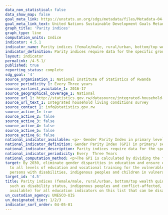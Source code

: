 ```yaml
---
data_non_statistical: false
data_show_map: false 
goal_meta_link: https://unstats.un.org/sdgs/metadata/files/Metadata-04-05-01.pdf
goal_meta_link_text: United Nations Sustainable Development Goals Metadata (pdf 210kB)
graph_title: 'Parity indices'
graph_type: line
computation_units: Indice 
indicator: 4.5.1
indicator_name: Parity indices (female/male, rural/urban, bottom/top wealth quintile and others such as disability status, indigenous peoples and conflict-affected,as data become available) for all education indicators on this list that can be disaggregated
indicator_definition: Parity indices require data for the specific groups of interest. They represent the ratio of the indicator value for one group to that of the other. Typically, the likely more disadvantaged group is placed in the numerator. A value of exactly 1 indicates parity between the two groups
layout: indicator
permalink: /4-5-1/
published: true
reporting_status: complete
sdg_goal: '4'
source_organisation_1: National Institute of Statistics of Rwanda
source_periodicity_1: Every Three years
source_earliest_available_1: 2016-17
source_geographical_coverage_1: National 
source_url_1: http://statistics.gov.rw/datasource/integrated-household-living-conditions-survey-5-eicv-5
source_url_text_1: Integrated household living conditions survey
source_contact_1: info@statistics.gov.rw
source_active_1: true
source_active_2: false
source_active_3: false
source_active_4: false
source_active_5: false
source_active_6: false
national_indicator_available: <p>- Gender Parity Index in primary level enrolment</p><p>- Gender Parity Index in Secondary level enrolment
national_indicator_definition: Gender Parity Index (GPI) in primary/ secondary level enrolment is the ratio between the Gross Enrolment Ratio (GER) of girls and that of boys in primary education.
national_indicator_description: Parity indices require data for the specific groups of interest. They represent the ratio of the indicator value for one group to that of the other. Typically, the likely more disadvantaged group is placed in the numerator. A value of exactly 1 indicates parity between the two groups.
national_indicator_periodicity: Every  Three Years
national_computation_method: <p>The GPI is calculated by dividing the female GER by the male GER for primary/ Secondary education</p><p> To calculate the GER it is first necessary to determine the official school age population for each level of education</p><p>Then, the number of students enrolled in primary education is divided by the official school age population for primary education, and the result is multiplied by 100. GERs for boys and girls are calculated separately</p>
target: By 2030, eliminate gender disparities in education and ensure equal access
  to all levels of education and vocational training for the vulnerable, including
  persons with disabilities, indigenous peoples and children in vulnerable situations
target_id: '4.5'
title: Parity indices (female/male, rural/urban, bottom/top wealth quintile and others
  such as disability status, indigenous peoples and conflict-affected, as data become
  available) for all education indicators on this list that can be disaggregated
un_custodian_agency: UNESCO-UIS
un_designated_tier: 1/2/3
indicator_sort_order: 04-05-01
---
```


